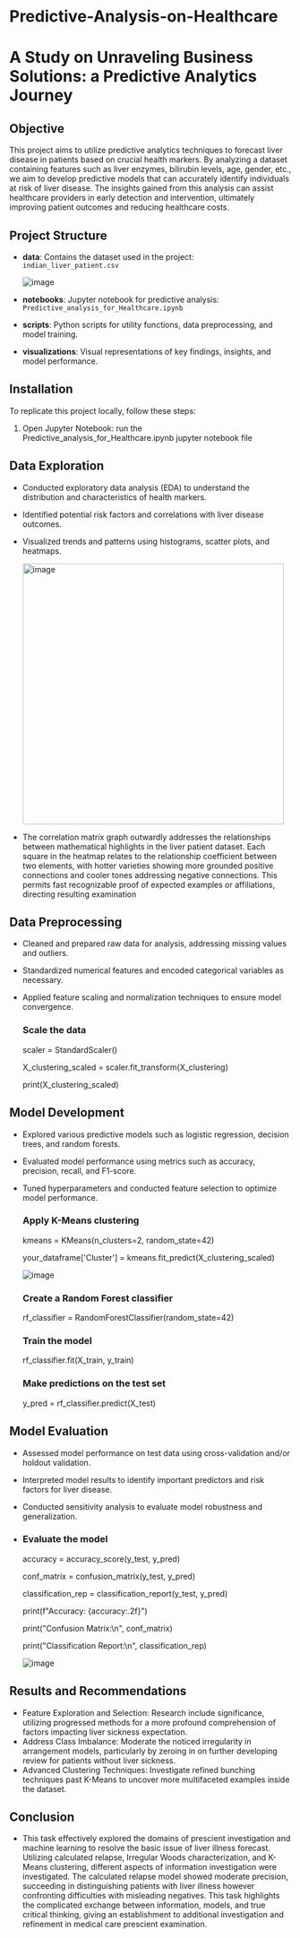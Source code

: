 # Predictive-Analysis-on-Healthcare

# A Study on Unraveling Business Solutions: a Predictive Analytics Journey

## Objective
This project aims to utilize predictive analytics techniques to forecast liver disease in patients based on crucial health markers. By analyzing a dataset containing features such as liver enzymes, bilirubin levels, age, gender, etc., we aim to develop predictive models that can accurately identify individuals at risk of liver disease. The insights gained from this analysis can assist healthcare providers in early detection and intervention, ultimately improving patient outcomes and reducing healthcare costs.

## Project Structure
- **data**: Contains the dataset used in the project: `indian_liver_patient.csv`
  
  ![image](https://github.com/Srikanth-343/Predictive-Analysis-on-Healthcare/assets/57741770/d7fa7f1a-115e-470c-82c5-a96ea01f953f)

- **notebooks**: Jupyter notebook for predictive analysis: `Predictive_analysis_for_Healthcare.ipynb`
- **scripts**: Python scripts for utility functions, data preprocessing, and model training.
- **visualizations**: Visual representations of key findings, insights, and model performance.

## Installation
To replicate this project locally, follow these steps:

1. Open Jupyter Notebook: run the Predictive_analysis_for_Healthcare.ipynb jupyter notebook file

## Data Exploration
- Conducted exploratory data analysis (EDA) to understand the distribution and characteristics of health markers.
- Identified potential risk factors and correlations with liver disease outcomes.
- Visualized trends and patterns using histograms, scatter plots, and heatmaps.

  <img width="466" alt="image" src="https://github.com/Srikanth-343/Predictive-Analysis-on-Healthcare/assets/57741770/1d8ebc53-d867-43ad-9c5e-400c629054ae">

- The correlation matrix graph outwardly addresses the relationships between mathematical highlights in the liver patient dataset. Each square in the heatmap relates to the 
  relationship coefficient between two elements, with hotter varieties showing more grounded positive connections and cooler tones addressing negative connections. This 
  permits fast recognizable proof of expected examples or affiliations, directing resulting examination

## Data Preprocessing
- Cleaned and prepared raw data for analysis, addressing missing values and outliers.
- Standardized numerical features and encoded categorical variables as necessary.
- Applied feature scaling and normalization techniques to ensure model convergence.

  ### Scale the data
  scaler = StandardScaler()
  
  X_clustering_scaled = scaler.fit_transform(X_clustering)
  
  print(X_clustering_scaled)

## Model Development
- Explored various predictive models such as logistic regression, decision trees, and random forests.
- Evaluated model performance using metrics such as accuracy, precision, recall, and F1-score.
- Tuned hyperparameters and conducted feature selection to optimize model performance.

  ### Apply K-Means clustering
  kmeans = KMeans(n_clusters=2, random_state=42)
  
  your_dataframe['Cluster'] = kmeans.fit_predict(X_clustering_scaled)

  ![image](https://github.com/Srikanth-343/Predictive-Analysis-on-Healthcare/assets/57741770/fd8d613a-6ba8-47cf-8dfb-8ef8596f609a)

  
  ### Create a Random Forest classifier
  rf_classifier = RandomForestClassifier(random_state=42)
  ### Train the model
  rf_classifier.fit(X_train, y_train)
  
  ### Make predictions on the test set
  y_pred = rf_classifier.predict(X_test)


## Model Evaluation
- Assessed model performance on test data using cross-validation and/or holdout validation.
- Interpreted model results to identify important predictors and risk factors for liver disease.
- Conducted sensitivity analysis to evaluate model robustness and generalization.
- ### Evaluate the model
  accuracy = accuracy_score(y_test, y_pred)
  
  conf_matrix = confusion_matrix(y_test, y_pred)
  
  classification_rep = classification_report(y_test, y_pred)

  print(f"Accuracy: {accuracy:.2f}")
  
  print("Confusion Matrix:\n", conf_matrix)
  
  print("Classification Report:\n", classification_rep)

  ![image](https://github.com/Srikanth-343/Predictive-Analysis-on-Healthcare/assets/57741770/57b02c5e-0644-4148-a8dd-5720974cb67d)


## Results and Recommendations

- Feature Exploration and Selection: Research include significance, utilizing progressed methods for a more profound comprehension of factors impacting liver sickness 
  expectation.
- Address Class Imbalance: Moderate the noticed irregularity in arrangement models, particularly by zeroing in on further developing review for patients without liver 
  sickness.
- Advanced Clustering Techniques: Investigate refined bunching techniques past K-Means to uncover more multifaceted examples inside the dataset.

## Conclusion
- This task effectively explored the domains of prescient investigation and machine learning to resolve the basic issue of liver illness forecast. Utilizing calculated relapse, Irregular Woods characterization, and K-Means clustering, different aspects of information investigation were investigated. The calculated relapse model showed moderate precision, succeeding in distinguishing patients with liver illness however confronting difficulties with misleading negatives. This task highlights the complicated exchange between information, models, and true critical thinking, giving an establishment to additional investigation and refinement in medical care prescient examination.


